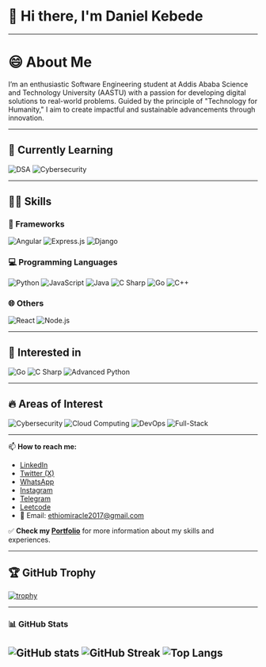 # 👋  **Hi there, I'm Daniel  Kebede**
---

# 😄 **About Me** 

I’m an enthusiastic Software Engineering student at Addis Ababa Science and Technology University (AASTU) with a passion for developing digital solutions to real-world problems. Guided by the principle of "Technology for Humanity," I aim to create impactful and sustainable advancements through innovation.

---

## 🌱 Currently Learning

![DSA](https://img.shields.io/badge/-Data_Structures_&_Algorithms-ffb703?style=flat&logo=geeksforgeeks&logoColor=white)
![Cybersecurity](https://img.shields.io/badge/-Cybersecurity-2E3440?style=flat&logo=hackthebox&logoColor=green)

---

## 👨‍💻 Skills

### 🚀 Frameworks
![Angular](https://img.shields.io/badge/-Angular-DD0031?style=flat&logo=angular&logoColor=white)
![Express.js](https://img.shields.io/badge/-Express.js-000000?style=flat&logo=express&logoColor=white)
![Django](https://img.shields.io/badge/-Django-092E20?style=flat&logo=django&logoColor=white)

### 💻 Programming Languages
![Python](https://img.shields.io/badge/-Python-3776AB?style=flat&logo=python&logoColor=white)
![JavaScript](https://img.shields.io/badge/-JavaScript-F7DF1E?style=flat&logo=javascript&logoColor=black)
![Java](https://img.shields.io/badge/-Java-007396?style=flat&logo=java&logoColor=white)
![C Sharp](https://img.shields.io/badge/-C%23-239120?style=flat&logo=c-sharp&logoColor=white)
![Go](https://img.shields.io/badge/-Go-00ADD8?style=flat&logo=go&logoColor=white)
![C++](https://img.shields.io/badge/-C++-00599C?style=flat&logo=c%2B%2B&logoColor=white)

### 🌐 Others
![React](https://img.shields.io/badge/-React-61DAFB?style=flat&logo=react&logoColor=black)
![Node.js](https://img.shields.io/badge/-Node.js-339933?style=flat&logo=node.js&logoColor=white)

---

## 💞️ Interested in 

![Go](https://img.shields.io/badge/-Go-00ADD8?style=flat&logo=go&logoColor=white)
![C Sharp](https://img.shields.io/badge/-C%23-239120?style=flat&logo=c-sharp&logoColor=white)
![Advanced Python](https://img.shields.io/badge/-Advanced%20Python-306998?style=flat&logo=python&logoColor=white)

---

## 🔥 Areas of Interest

![Cybersecurity](https://img.shields.io/badge/-Cybersecurity-0A0F24?style=flat&logo=tryhackme&logoColor=green)
![Cloud Computing](https://img.shields.io/badge/-Cloud_Computing-00BFFF?style=flat&logo=cloudflare&logoColor=white)
![DevOps](https://img.shields.io/badge/-DevOps-FF6C37?style=flat&logo=azuredevops&logoColor=white)
![Full-Stack](https://img.shields.io/badge/-Full--Stack_Web_Development-24292e?style=flat&logo=github&logoColor=white)

---
📫 **How to reach me:**  
- [LinkedIn](https://www.linkedin.com/in/daniel-kebede-5a5990356)
- [Twitter (X)](https://x.com/DanielKebe98080)  
- [WhatsApp](https://wa.me/251914243851)  
- [Instagram]() <!-- Replace with your actual username if available -->
- [Telegram](https://t.me/MevsMe3020)
- [Leetcode](https:/) 
- 📧 Email: [ethiomiracle2017@gmail.com](mailto:ethiomiracle2017@gmail.com)  


✅ **Check my [Portfolio](https://danielkebde-portifolio.vercel.app/)** for more information about my skills and experiences.


---

## 🏆 GitHub Trophy


[![trophy](https://github-profile-trophy.vercel.app/?username=Maxd646&theme=darkhub&no-frame=true&margin-w=15)](https://github.com/ryo-ma/github-profile-trophy)

---

**<!-- GitHub Stats -->**

### 📊 GitHub Stats
![GitHub stats](https://github-readme-stats.vercel.app/api?username=Maxd646&show_icons=true&theme=radical&count_private=true&cache_seconds=1800)
![GitHub Streak](https://github-readme-streak-stats-eight.vercel.app?user=Maxd646&theme=radical)
![Top Langs](https://github-readme-stats.vercel.app/api/top-langs/?username=Maxd646&layout=compact&theme=radical)
---



  



